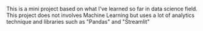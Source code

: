 This is a mini project based on what I've learned so far in data science field.
This project does not involves Machine Learning but uses a lot of analytics technique and libraries such as "Pandas" and "Streamlit"
